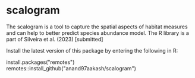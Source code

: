 # scalogram


The scalogram is a tool to capture the spatial aspects of habitat measures and can help to better predict species abundance model. The R library is a part of Silveira et al. (2023) [submitted]

Install the latest version of this package by entering the following in R:

install.packages("remotes")
remotes::install_github("anand97aakash/scalogram")
